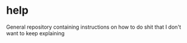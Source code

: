 # help
General repository containing instructions on how to do shit that I don't want to keep explaining
